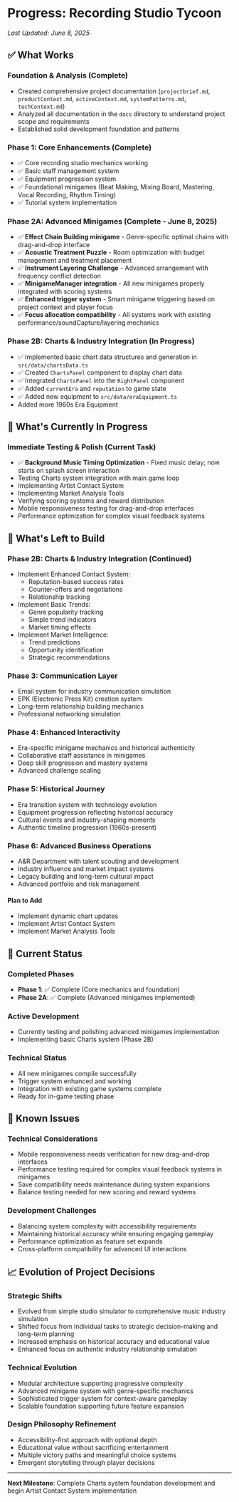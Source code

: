 # Progress: Recording Studio Tycoon
*Last Updated: June 8, 2025*

## ✅ What Works

### Foundation & Analysis (Complete)
- Created comprehensive project documentation (`projectbrief.md`, `productContext.md`, `activeContext.md`, `systemPatterns.md`, `techContext.md`)
- Analyzed all documentation in the `docs` directory to understand project scope and requirements
- Established solid development foundation and patterns

### Phase 1: Core Enhancements (Complete)
- ✅ Core recording studio mechanics working
- ✅ Basic staff management system
- ✅ Equipment progression system
- ✅ Foundational minigames (Beat Making, Mixing Board, Mastering, Vocal Recording, Rhythm Timing)
- ✅ Tutorial system implementation

### Phase 2A: Advanced Minigames (Complete - June 8, 2025)
- ✅ **Effect Chain Building minigame** - Genre-specific optimal chains with drag-and-drop interface
- ✅ **Acoustic Treatment Puzzle** - Room optimization with budget management and treatment placement
- ✅ **Instrument Layering Challenge** - Advanced arrangement with frequency conflict detection
- ✅ **MinigameManager integration** - All new minigames properly integrated with scoring systems
- ✅ **Enhanced trigger system** - Smart minigame triggering based on project context and player focus
- ✅ **Focus allocation compatibility** - All systems work with existing performance/soundCapture/layering mechanics

### Phase 2B: Charts & Industry Integration (In Progress)
- ✅ Implemented basic chart data structures and generation in `src/data/chartsData.ts`
- ✅ Created `ChartsPanel` component to display chart data
- ✅ Integrated `ChartsPanel` into the `RightPanel` component
- ✅ Added `currentEra` and `reputation` to game state
- ✅ Added new equipment to `src/data/eraEquipment.ts`
- Added more 1960s Era Equipment

## 🚧 What's Currently In Progress

### Immediate Testing & Polish (Current Task)
- ✅ **Background Music Timing Optimization** - Fixed music delay; now starts on splash screen interaction
- Testing Charts system integration with main game loop
- Implementing Artist Contact System
- Implementing Market Analysis Tools
- Verifying scoring systems and reward distribution
- Mobile responsiveness testing for drag-and-drop interfaces
- Performance optimization for complex visual feedback systems

## 📅 What's Left to Build

### Phase 2B: Charts & Industry Integration (Continued)
- Implement Enhanced Contact System:
  - Reputation-based success rates
  - Counter-offers and negotiations
  - Relationship tracking
- Implement Basic Trends:
  - Genre popularity tracking
  - Simple trend indicators
  - Market timing effects
- Implement Market Intelligence:
  - Trend predictions
  - Opportunity identification
  - Strategic recommendations

### Phase 3: Communication Layer
- Email system for industry communication simulation
- EPK (Electronic Press Kit) creation system
- Long-term relationship building mechanics
- Professional networking simulation

### Phase 4: Enhanced Interactivity  
- Era-specific minigame mechanics and historical authenticity
- Collaborative staff assistance in minigames
- Deep skill progression and mastery systems
- Advanced challenge scaling

### Phase 5: Historical Journey
- Era transition system with technology evolution
- Equipment progression reflecting historical accuracy
- Cultural events and industry-shaping moments
- Authentic timeline progression (1960s-present)

### Phase 6: Advanced Business Operations
- A&R Department with talent scouting and development
- Industry influence and market impact systems
- Legacy building and long-term cultural impact
- Advanced portfolio and risk management

#### Plan to Add
- Implement dynamic chart updates
- Implement Artist Contact System
- Implement Market Analysis Tools

## 🎯 Current Status

### Completed Phases
- **Phase 1**: ✅ Complete (Core mechanics and foundation)
- **Phase 2A**: ✅ Complete (Advanced minigames implemented)

### Active Development
- Currently testing and polishing advanced minigames implementation
- Implementing basic Charts system (Phase 2B)

### Technical Status
- All new minigames compile successfully
- Trigger system enhanced and working
- Integration with existing game systems complete
- Ready for in-game testing phase

## 🐛 Known Issues

### Technical Considerations
- Mobile responsiveness needs verification for new drag-and-drop interfaces
- Performance testing required for complex visual feedback systems in minigames
- Save compatibility needs maintenance during system expansions
- Balance testing needed for new scoring and reward systems

### Development Challenges
- Balancing system complexity with accessibility requirements
- Maintaining historical accuracy while ensuring engaging gameplay
- Performance optimization as feature set expands
- Cross-platform compatibility for advanced UI interactions

## 📈 Evolution of Project Decisions

### Strategic Shifts
- Evolved from simple studio simulator to comprehensive music industry simulation
- Shifted focus from individual tasks to strategic decision-making and long-term planning
- Increased emphasis on historical accuracy and educational value
- Enhanced focus on authentic industry relationship simulation

### Technical Evolution
- Modular architecture supporting progressive complexity
- Advanced minigame system with genre-specific mechanics
- Sophisticated trigger system for context-aware gameplay
- Scalable foundation supporting future feature expansion

### Design Philosophy Refinement
- Accessibility-first approach with optional depth
- Educational value without sacrificing entertainment
- Multiple victory paths and meaningful choice systems
- Emergent storytelling through player decisions

---

**Next Milestone**: Complete Charts system foundation development and begin Artist Contact System implementation

